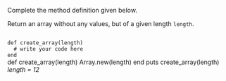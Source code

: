 Complete the method definition given below.

Return an array without any values, but of a given length `length`.

<Editor lang="ruby" type="exercise" testMode="multipleInput">
<code>
def create_array(length)
  # write your code here
end
</code>

<solution>
def create_array(length)
  Array.new(length)
end
</solution>

<testcases>
<caller>
puts create_array(length)
</caller>
<testcase>
<i>
length = 12
</i>
</testcase>
</testcases>
</Editor>